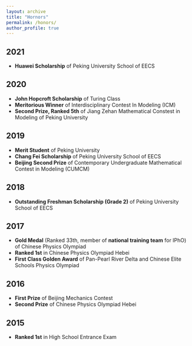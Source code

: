 ```yaml
---
layout: archive
title: "Hornors"
permalink: /honors/
author_profile: true
---
```


## 2021

- **Huawei Scholarship** of Peking University School of EECS

## 2020

- **John Hopcroft Scholarship** of Turing Class
- **Meritorious Winner** of Interdisciplinary Contest In Modeling (ICM)
- **Second Prize, Ranked 5th** of Jiang Zehan Mathematical Constest in Modeling of Peking University

## 2019

- **Merit Student** of Peking University
- **Chang Fei Scholarship** of Peking University School of EECS
- **Beijing Second Prize** of Contemporary Undergraduate Mathematical Contest in Modeling (CUMCM)

## 2018

- **Outstanding Freshman Scholarship (Grade 2)** of Peking University School of EECS

## 2017

- **Gold Medal** (Ranked 33th, member of **national training team** for IPhO) of Chinese Physics Olympiad
- **Ranked 1st** in Chinese Physics Olympiad Hebei
- **First Class Golden Award** of Pan-Pearl River Delta and Chinese Elite Schools Physics Olympiad

## 2016

- **First Prize** of Beijing Mechanics Contest
- **Second Prize** of Chinese Physics Olympiad Hebei

## 2015
- **Ranked 1st** in High School Entrance Exam